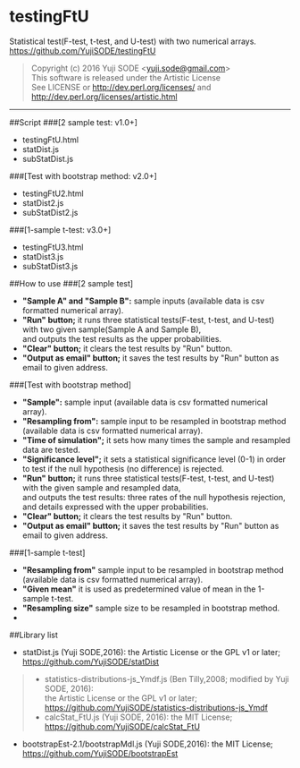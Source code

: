 # testingFtU
Statistical test(F-test, t-test, and U-test) with two numerical arrays.  
https://github.com/YujiSODE/testingFtU

>Copyright (c) 2016 Yuji SODE \<yuji.sode@gmail.com\>  
>This software is released under the Artistic License  
>See LICENSE or http://dev.perl.org/licenses/ and http://dev.perl.org/licenses/artistic.html
______

##Script
###[2 sample test: v1.0+]
* testingFtU.html
* statDist.js
* subStatDist.js

###[Test with bootstrap method: v2.0+]
* testingFtU2.html
* statDist2.js
* subStatDist2.js

###[1-sample t-test: v3.0+]
* testingFtU3.html
* statDist3.js
* subStatDist3.js

##How to use
###[2 sample test]
* **"Sample A" and "Sample B":** sample inputs (available data is csv formatted numerical array).
* **"Run" button;** it runs three statistical tests(F-test, t-test, and U-test) with two given sample(Sample A and Sample B),  
  and outputs the test results as the upper probabilities.
* **"Clear" button;** it clears the test results by "Run" button.
* **"Output as email" button;** it saves the test results by "Run" button as email to given address.

###[Test with bootstrap method]
* **"Sample":** sample input (available data is csv formatted numerical array).
* **"Resampling from":** sample input to be resampled in bootstrap method (available data is csv formatted numerical array).
* **"Time of simulation";** it sets how many times the sample and resampled data are tested.
* **"Significance level";** it sets a statistical significance level (0-1) in order to test if the null hypothesis (no difference) is rejected.
* **"Run" button;** it runs three statistical tests(F-test, t-test, and U-test) with the given sample and resampled data,  
  and outputs the test results: three rates of the null hypothesis rejection, and details expressed with the upper probabilities.
* **"Clear" button;** it clears the test results by "Run" button.
* **"Output as email" button;** it saves the test results by "Run" button as email to given address.

###[1-sample t-test]
* **"Resampling from"** sample input to be resampled in bootstrap method (available data is csv formatted numerical array).
* **"Given mean"** it is used as predetermined value of mean in the 1-sample t-test.
* **"Resampling size"** sample size to be resampled in bootstrap method.
* 

##Library list
* statDist.js (Yuji SODE,2016): the Artistic License or the GPL v1 or later; https://github.com/YujiSODE/statDist

>* statistics-distributions-js_Ymdf.js (Ben Tilly,2008; modified by Yuji SODE, 2016):  
>  the Artistic License or the GPL v1 or later; https://github.com/YujiSODE/statistics-distributions-js_Ymdf
>* calcStat_FtU.js (Yuji SODE, 2016): the MIT License; https://github.com/YujiSODE/calcStat_FtU

* bootstrapEst-2.1/bootstrapMdl.js (Yuji SODE,2016): the MIT License; https://github.com/YujiSODE/bootstrapEst
